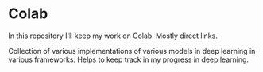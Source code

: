 # Colab
In this repository I'll keep my work on Colab. Mostly direct links.

Collection of various implementations of various models in deep learning in various frameworks.
Helps to keep track in my progress in deep learning.
